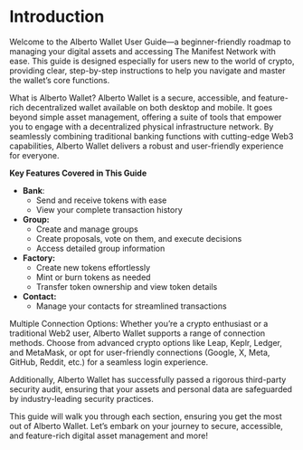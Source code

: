 # Introduction

Welcome to the Alberto Wallet User Guide—a beginner-friendly roadmap to managing your digital assets and accessing The Manifest Network with ease. This guide is designed especially for users new to the world of crypto, providing clear, step-by-step instructions to help you navigate and master the wallet’s core functions.

What is Alberto Wallet? Alberto Wallet is a secure, accessible, and feature-rich decentralized wallet available on both desktop and mobile. It goes beyond simple asset management, offering a suite of tools that empower you to engage with a decentralized physical infrastructure network. By seamlessly combining traditional banking functions with cutting-edge Web3 capabilities, Alberto Wallet delivers a robust and user-friendly experience for everyone.

**Key Features Covered in This Guide**

* **Bank**:
  * Send and receive tokens with ease
  * View your complete transaction history
* **Group:**
  * Create and manage groups
  * Create proposals, vote on them, and execute decisions
  * Access detailed group information
* **Factory:**
  * Create new tokens effortlessly
  * Mint or burn tokens as needed
  * Transfer token ownership and view token details
* **Contact:**
  * Manage your contacts for streamlined transactions

Multiple Connection Options: Whether you’re a crypto enthusiast or a traditional Web2 user, Alberto Wallet supports a range of connection methods. Choose from advanced crypto options like Leap, Keplr, Ledger, and MetaMask, or opt for user-friendly connections (Google, X, Meta, GitHub, Reddit, etc.) for a seamless login experience.

Additionally, Alberto Wallet has successfully passed a rigorous third-party security audit, ensuring that your assets and personal data are safeguarded by industry-leading security practices.

This guide will walk you through each section, ensuring you get the most out of Alberto Wallet. Let’s embark on your journey to secure, accessible, and feature-rich digital asset management and more!
